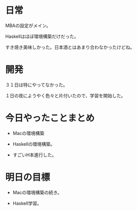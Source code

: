 # 日常

MBAの設定がメイン。

Haskellはほぼ環境構築だけだった。

すき焼き美味しかった。日本酒とはあまり合わなかったけどね。

# 開発

３１日は特にやってなかった。

１日の夜にようやく色々と片付いたので、学習を開始した。

# 今日やったことまとめ

* Macの環境構築

* Haskellの環境構築。

* すごいH本進行した。

# 明日の目標

* Macの環境構築の続き。

* Haskell学習。
